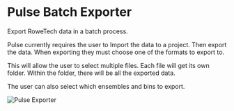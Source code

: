 # Pulse Batch Exporter
Export RoweTech data in a batch process.

Pulse currently requires the user to Import the data to a project.  Then export the data.  When exporting they must choose one of the formats to export to.   

This will allow the user to select multiple files.  Each file will get its own folder.  Within the folder, there will be all the exported data.  

The user can also select which ensembles and bins to export.   

![Pulse Exporter](http://rowetechinc.co/github_img/Pulse-Exporter.png)
